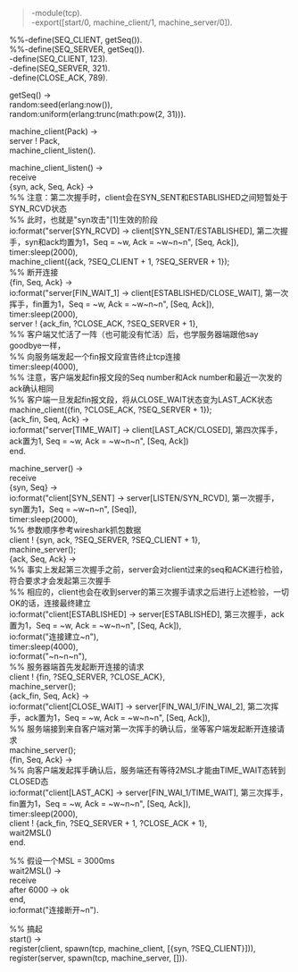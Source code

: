 > -module(tcp).   
-export([start/0, machine_client/1, machine_server/0]).   

%%-define(SEQ_CLIENT, getSeq()).   
%%-define(SEQ_SERVER, getSeq()).   
-define(SEQ_CLIENT, 123).   
-define(SEQ_SERVER, 321).   
-define(CLOSE_ACK, 789).   

getSeq() ->   
 random:seed(erlang:now()),   
 random:uniform(erlang:trunc(math:pow(2, 31))).   

machine_client(Pack) ->   
 server ! Pack,   
 machine_client_listen().   
 
machine_client_listen() ->   
 receive   
  {syn, ack, Seq, Ack} ->   
   %% 注意：第二次握手时，client会在SYN_SENT和ESTABLISHED之间短暂处于SYN_RCVD状态   
   %% 此时，也就是"syn攻击"[1]生效的阶段   
   io:format("server[SYN_RCVD] -> client[SYN_SENT/ESTABLISHED], 第二次握手，syn和ack均置为1，Seq = ~w, Ack = ~w~n~n", [Seq, Ack]),   
   timer:sleep(2000),   
   machine_client({ack, ?SEQ_CLIENT + 1, ?SEQ_SERVER + 1});   
  %% 断开连接   
  {fin, Seq, Ack} ->   
   io:format("server[FIN_WAIT_1] -> client[ESTABLISHED/CLOSE_WAIT], 第一次挥手，fin置为1，Seq = ~w, Ack = ~w~n~n", [Seq, Ack]),   
   timer:sleep(2000),   
   server ! {ack_fin, ?CLOSE_ACK, ?SEQ_SERVER + 1},   
   %% 客户端又忙活了一阵（也可能没有忙活）后，也学服务器端跟他say goodbye一样，   
   %% 向服务端发起一个fin报文段宣告终止tcp连接   
   timer:sleep(4000),   
   %% 注意，客户端发起fin报文段的Seq number和Ack number和最近一次发的ack确认相同   
   %% 客户端一旦发起fin报文段，将从CLOSE_WAIT状态变为LAST_ACK状态   
   machine_client({fin, ?CLOSE_ACK, ?SEQ_SERVER + 1});   
  {ack_fin, Seq, Ack} ->   
   io:format("server[TIME_WAIT] -> client[LAST_ACK/CLOSED], 第四次挥手，ack置为1, Seq = ~w, Ack = ~w~n~n", [Seq, Ack])   
 end.   

machine_server() ->   
 receive   
  {syn, Seq} ->   
   io:format("client[SYN_SENT] -> server[LISTEN/SYN_RCVD], 第一次握手，syn置为1，Seq = ~w~n~n", [Seq]),   
   timer:sleep(2000),   
   %% 参数顺序参考wireshark抓包数据   
   client ! {syn, ack, ?SEQ_SERVER, ?SEQ_CLIENT + 1},   
   machine_server();   
  {ack, Seq, Ack} ->   
   %% 事实上发起第三次握手之前，server会对client过来的seq和ACK进行检验，符合要求才会发起第三次握手   
   %% 相应的，client也会在收到server的第三次握手请求之后进行上述检验，一切OK的话，连接最终建立   
   io:format("client[ESTABLISHED] -> server[ESTABLISHED], 第三次握手，ack置为1，Seq = ~w, Ack = ~w~n~n", [Seq, Ack]),   
   io:format("连接建立~n"),   
   timer:sleep(4000),   
   io:format("~n~n~n"),   
   %% 服务器端首先发起断开连接的请求   
   client ! {fin, ?SEQ_SERVER, ?CLOSE_ACK},   
   machine_server();   
  {ack_fin, Seq, Ack} ->   
   io:format("client[CLOSE_WAIT] -> server[FIN_WAI_1/FIN_WAI_2], 第二次挥手，ack置为1，Seq = ~w, Ack = ~w~n~n", [Seq, Ack]),   
   %% 服务端接到来自客户端对第一次挥手的确认后，坐等客户端发起断开连接请求   
   machine_server();   
  {fin, Seq, Ack} ->   
   %% 向客户端发起挥手确认后，服务端还有等待2MSL才能由TIME_WAIT态转到CLOSED态   
   io:format("client[LAST_ACK] -> server[FIN_WAI_1/TIME_WAIT], 第三次挥手，fin置为1，Seq = ~w, Ack = ~w~n~n", [Seq, Ack]),   
   timer:sleep(2000),   
   client ! {ack_fin, ?SEQ_SERVER + 1, ?CLOSE_ACK + 1},   
   wait2MSL()   
 end.   
 
%% 假设一个MSL = 3000ms   
wait2MSL() ->   
 receive   
  after 6000 -> ok   
 end,   
    io:format("连接断开~n").   
 
%% 搞起     
start() ->   
 register(client, spawn(tcp, machine_client, [{syn, ?SEQ_CLIENT}])),   
 register(server, spawn(tcp, machine_server, [])).   
